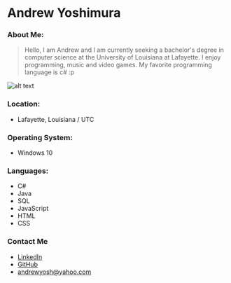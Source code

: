 # Andrew Yoshimura

### About Me:

> Hello, I am Andrew and I am currently seeking a bachelor's degree in computer science at the University of Louisiana at Lafayette.  I enjoy programming, music and video games.  My favorite programming language is c# :p

![alt text](https://www.ullafayettefoundation.org/image/home-page/Louisiana-Wall-and-Martin-Hall.jpg)


### Location:
- Lafayette, Louisiana / UTC

### Operating System:

- Windows 10

### Languages:

- C#
- Java
- SQL
- JavaScript
- HTML
- CSS

### Contact Me

- [LinkedIn](https://www.linkedin.com/in/andrew-yoshimura-b44804140/)
- [GitHub](https://github.com/andrewyosh)
- <andrewyosh@yahoo.com>

